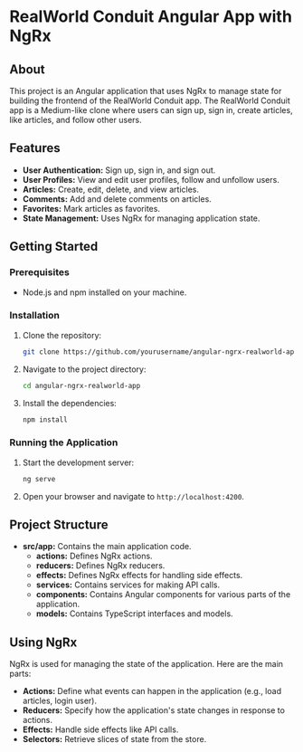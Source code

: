 # RealWorld Conduit Angular App with NgRx

## About

This project is an Angular application that uses NgRx to manage state for building the frontend of the RealWorld Conduit app. The RealWorld Conduit app is a Medium-like clone where users can sign up, sign in, create articles, like articles, and follow other users.

## Features

- **User Authentication:** Sign up, sign in, and sign out.
- **User Profiles:** View and edit user profiles, follow and unfollow users.
- **Articles:** Create, edit, delete, and view articles.
- **Comments:** Add and delete comments on articles.
- **Favorites:** Mark articles as favorites.
- **State Management:** Uses NgRx for managing application state.

## Getting Started

### Prerequisites

- Node.js and npm installed on your machine.

### Installation

1. Clone the repository:

    ```bash
    git clone https://github.com/yourusername/angular-ngrx-realworld-app.git
    ```

2. Navigate to the project directory:

    ```bash
    cd angular-ngrx-realworld-app
    ```

3. Install the dependencies:

    ```bash
    npm install
    ```

### Running the Application

1. Start the development server:

    ```bash
    ng serve
    ```

2. Open your browser and navigate to `http://localhost:4200`.

## Project Structure

- **src/app:** Contains the main application code.
  - **actions:** Defines NgRx actions.
  - **reducers:** Defines NgRx reducers.
  - **effects:** Defines NgRx effects for handling side effects.
  - **services:** Contains services for making API calls.
  - **components:** Contains Angular components for various parts of the application.
  - **models:** Contains TypeScript interfaces and models.

## Using NgRx

NgRx is used for managing the state of the application. Here are the main parts:

- **Actions:** Define what events can happen in the application (e.g., load articles, login user).
- **Reducers:** Specify how the application's state changes in response to actions.
- **Effects:** Handle side effects like API calls.
- **Selectors:** Retrieve slices of state from the store.
